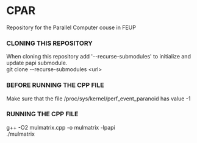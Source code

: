 # CPAR
Repository for the Parallel Computer couse in FEUP

### CLONING THIS REPOSITORY
When cloning this repository add '--recurse-submodules' to initialize and update papi submodule.<br>
git clone --recurse-submodules \<url\>

### BEFORE RUNNING THE CPP FILE
Make sure that the file /proc/sys/kernel/perf_event_paranoid has value -1

### RUNNING THE CPP FILE
g++ -O2 mulmatrix.cpp -o mulmatrix -lpapi<br>
./mulmatrix
